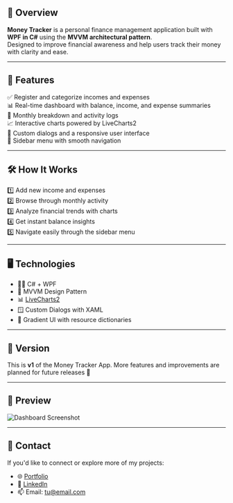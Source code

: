 ## 🧾 Overview

**Money Tracker** is a personal finance management application built with **WPF in C#** using the **MVVM architectural pattern**.  
Designed to improve financial awareness and help users track their money with clarity and ease.

---

## 🌟 Features

✅ Register and categorize incomes and expenses  
📊 Real-time dashboard with balance, income, and expense summaries  
📅 Monthly breakdown and activity logs  
📈 Interactive charts powered by LiveCharts2  
💬 Custom dialogs and a responsive user interface  
🧭 Sidebar menu with smooth navigation  

---

## 🛠 How It Works

1️⃣ Add new income and expenses  
2️⃣ Browse through monthly activity  
3️⃣ Analyze financial trends with charts  
4️⃣ Get instant balance insights  
5️⃣ Navigate easily through the sidebar menu

---

## 🖥️ Technologies

- 👨‍💻 C# + WPF  
- 📐 MVVM Design Pattern  
- 📊 [LiveCharts2](https://lvcharts.net/)  
- 🪟 Custom Dialogs with XAML  
- 🌈 Gradient UI with resource dictionaries

---

## 📂 Version

This is **v1** of the Money Tracker App. More features and improvements are planned for future releases 🚀

---

## 📸 Preview

![Dashboard Screenshot](https://tuimagen.com/moneytracker-dashboard-preview.png)

---

## 📩 Contact

If you'd like to connect or explore more of my projects:

- 🌐 [Portfolio](https://tuportafolio.com/)
- 💼 [LinkedIn](https://linkedin.com/in/tuusuario/)
- 📫 Email: tu@email.com
